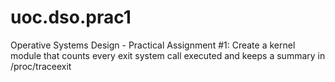 # uoc.dso.prac1
Operative Systems Design - Practical Assignment #1: Create a kernel module that counts every exit system call executed and keeps a summary in /proc/traceexit
